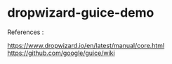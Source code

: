 # dropwizard-guice-demo

References :

https://www.dropwizard.io/en/latest/manual/core.html
https://github.com/google/guice/wiki